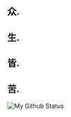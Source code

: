 ## 众.
## 生.
## 皆.
## 苦.

![My Github Status](https://github-readme-stats.vercel.app/api?username=war408705279&theme=react&include_all_commits=true&count_private=true&show_icons=true&hide_border=true&cache_seconds=1800 "My Github Status")
